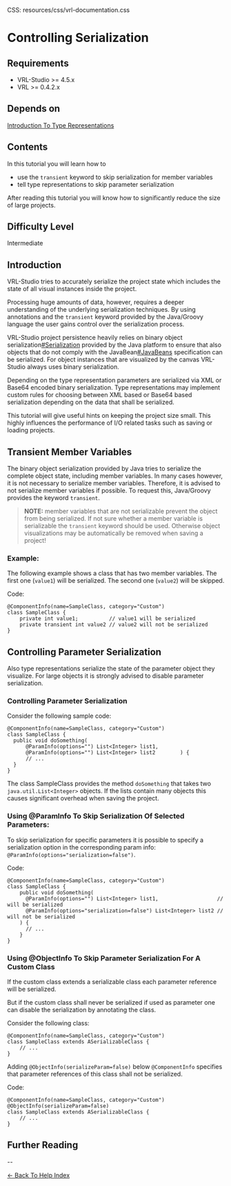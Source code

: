 CSS:	resources/css/vrl-documentation.css

<!--VMM-INDEX=7-->

# Controlling Serialization #

## Requirements ##
- VRL-Studio >= 4.5.x
- VRL >= 0.4.2.x

## Depends on ##
[Introduction To Type Representations](introduction-to-type-representations.html)

## Contents ##

In this tutorial you will learn how to

- use the `transient` keyword to skip serialization for member variables
- tell type representations to skip parameter serialization

After reading this tutorial you will know how to significantly reduce the size of large projects.

## Difficulty Level ##
Intermediate

## Introduction ##

VRL-Studio tries to accurately serialize the project state which includes the state of all visual instances inside the project. 

Processing huge amounts of data, however, requires a deeper understanding of the underlying serialization techniques. By using annotations and the `transient` keyword provided by the Java/Groovy language the user gains control over the serialization process.

VRL-Studio project persistence heavily relies on binary object serialization[#Serialization] provided by the Java platform to ensure that also objects that do not comply with the JavaBean[#JavaBeans] specification can be serialized. For object instances that are visualized by the canvas VRL-Studio always uses binary serialization.

[#Serialization]:[http://docs.oracle.com/javase/7/docs/technotes/guides/serialization/](http://docs.oracle.com/javase/7/docs/technotes/guides/serialization/)

[#JavaBeans]:[http://docs.oracle.com/javase/tutorial/javabeans/](http://docs.oracle.com/javase/tutorial/javabeans/)

Depending on the type representation parameters are serialized via XML or Base64 encoded binary serialization. Type representations may implement custom rules for choosing between XML based or Base64 based serialization depending on the data that shall be serialized.

This tutorial will give useful hints on keeping the project size small. This highly influences the performance of I/O related tasks such as saving or loading projects.

## Transient Member Variables ##

The binary object serialization provided by Java tries to serialize the complete object state, including member variables. In many cases however, it is not necessary to serialize member variables. Therefore, it is advised to not serialize member variables if possible. To request this, Java/Groovy provides the keyword `transient`.

>**NOTE:** member variables that are not serializable prevent the object from being serialized. If not sure whether a member variable is serializable the `transient` keyword should be used. Otherwise object visualizations may be automatically be removed when saving a project!

### Example: ###

The following example shows a class that has two member variables. The first one (`value1`) will be serialized. The second one (`value2`) will be skipped.

Code:

    @ComponentInfo(name=SampleClass, category="Custom")
    class SampleClass {
    	private int value1;          // value1 will be serialized
    	private transient int value2 // value2 will not be serialized
    }



## Controlling Parameter  Serialization ##

Also type representations serialize the state of the parameter object they visualize. For large objects it is strongly advised to disable parameter serialization.

### Controlling Parameter Serialization ###
Consider the following sample code:

    @ComponentInfo(name=SampleClass, category="Custom")
    class SampleClass {
      public void doSomething(
    	  @ParamInfo(options="") List<Integer> list1,
    	  @ParamInfo(options="") List<Integer> list2    	) {
    	  // ...
      }
    }

The class SampleClass provides the method `doSomething` that takes two `java.util.List<Integer>` objects. If the lists contain many objects this causes significant overhead when saving the project.

### Using @ParamInfo To Skip  Serialization Of Selected Parameters: ###

To skip serialization for specific parameters it is possible to specify a serialization option in the corresponding param info: `@ParamInfo(options="serialization=false")`.

Code:

    @ComponentInfo(name=SampleClass, category="Custom")
    class SampleClass {
    	public void doSomething(
    	  @ParamInfo(options="") List<Integer> list1,                   // will be serialized
    	  @ParamInfo(options="serialization=false") List<Integer> list2 // will not be serialized
        ) {
    	  // ...
        }
    }


### Using @ObjectInfo To Skip Parameter Serialization For A Custom Class ###

If the custom class extends a serializable class each parameter reference will be serialized. 

But if the custom class shall never be serialized if used as parameter one can disable the serialization by annotating the class.

Consider the following class:

    @ComponentInfo(name=SampleClass, category="Custom")
    class SampleClass extends ASerializableClass {
        // ...
    }
    

Adding `@ObjectInfo(serializeParam=false)` below `@ComponentInfo` specifies that parameter references of this class shall not be serialized.

Code:

    @ComponentInfo(name=SampleClass, category="Custom")
    @ObjectInfo(serializeParam=false)
    class SampleClass extends ASerializableClass {
        // ...
    }



## Further Reading ##

--


[<- Back To Help Index](index.html)
